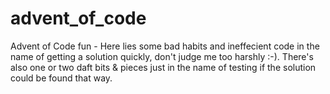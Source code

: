 # advent_of_code
Advent of Code fun - Here lies some bad habits and ineffecient code in the name of getting a solution quickly, don't judge me too harshly :-). There's also one or two daft bits & pieces just in the name of testing if the solution could be found that way.
